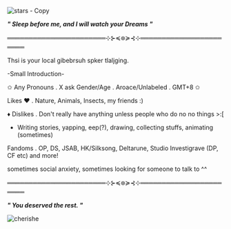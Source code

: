 ![stars - Copy](https://github.com/user-attachments/assets/0c293b6a-7a17-42bf-b9a4-3454ea4d9f9d)

***" Sleep before me, and I will watch your Dreams "***

═══════════════════════⊹⊱≼᪥≽⊰⊹═══════════════════════

Thsi is your local gibebrsuh spker tlaljging.

-Small Introduction-

✩ Any Pronouns . X ask Gender/Age . Aroace/Unlabeled . GMT+8 ✩

Likes ♥︎ . Nature, Animals, Insects, my friends :)

♦︎ Dislikes . Don't really have anything unless people who do no no things >:[

* Writing stories, yapping, eep(?), drawing, collecting stuffs, animating (sometimes)

Fandoms . OP, DS, JSAB, HK/Silksong, Deltarune, Studio Investigrave (DP, CF etc) and more!

sometimes social anxiety, sometimes looking for someone to talk to ^^

═══════════════════════⊹⊱≼᪥≽⊰⊹═══════════════════════

***" You deserved the rest. "***

![cherishe](https://github.com/user-attachments/assets/aa553372-bb27-4a2c-8dc6-3f7e375fb7e1)
